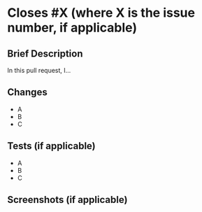 # Closes #X (where X is the issue number, if applicable)

## Brief Description

<!-- Describe the purpose of this pull request -->

In this pull request, I...

## Changes

<!-- Describe the changes made in this pull request -->

- A
- B
- C

## Tests (if applicable)

<!-- Describe the tests that you created for this pull request -->

- A
- B
- C

## Screenshots (if applicable)

<!-- Add screenshots to help showcase your changes -->
